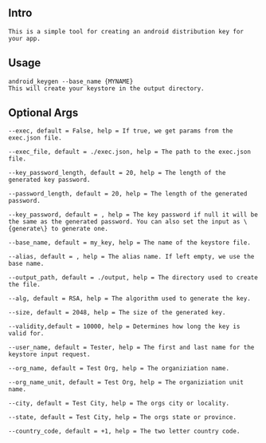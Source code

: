 ## Intro
    This is a simple tool for creating an android distribution key for your app.

## Usage
    android_keygen --base_name {MYNAME}
    This will create your keystore in the output directory.

## Optional Args

    --exec, default = False, help = If true, we get params from the exec.json file.

    --exec_file, default = ./exec.json, help = The path to the exec.json file.

    --key_password_length, default = 20, help = The length of the generated key password.

    --password_length, default = 20, help = The length of the generated password.

    --key_password, default = , help = The key password if null it will be the same as the generated password. You can also set the input as \{generate\} to generate one.

    --base_name, default = my_key, help = The name of the keystore file.

    --alias, default = , help = The alias name. If left empty, we use the base name.

    --output_path, default = ./output, help = The directory used to create the file.

    --alg, default = RSA, help = The algorithm used to generate the key.

    --size, default = 2048, help = The size of the generated key.

    --validity,default = 10000, help = Determines how long the key is valid for.

    --user_name, default = Tester, help = The first and last name for the keystore input request.

    --org_name, default = Test Org, help = The organiziation name.

    --org_name_unit, default = Test Org, help = The organiziation unit name.

    --city, default = Test City, help = The orgs city or locality.

    --state, default = Test City, help = The orgs state or province.

    --country_code, default = +1, help = The two letter country code.